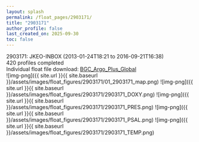 ```yaml
---
layout: splash
permalink: /float_pages/2903171/
title: "2903171"
author_profile: false
last_created_on: 2025-09-30
toc: false
---
```

 
2903171: JKEO-INBOX (2013-01-24T18:21 to 2016-09-21T16:38)\
420 profiles completed\
Individual float file download: [BGC_Argo_Plus_Global](https://ftp.soest.hawaii.edu/bgc_argo_plus/Individual_Floats/outliers_removed/2903171_Sprof_processed.nc)\
![img-png]({{ site.url }}{{ site.baseurl }}/assets/images/float_figures/2903171/01_2903171_map.png)
![img-png]({{ site.url }}{{ site.baseurl }}/assets/images/float_figures/2903171/2903171_DOXY.png)
![img-png]({{ site.url }}{{ site.baseurl }}/assets/images/float_figures/2903171/2903171_PRES.png)
![img-png]({{ site.url }}{{ site.baseurl }}/assets/images/float_figures/2903171/2903171_PSAL.png)
![img-png]({{ site.url }}{{ site.baseurl }}/assets/images/float_figures/2903171/2903171_TEMP.png)
